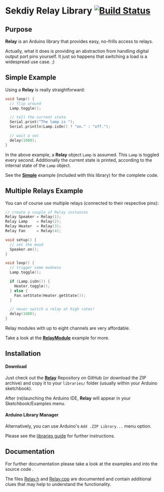 # Sekdiy Relay Library [![Build Status](https://travis-ci.org/sekdiy/Relay.svg?branch=master)](https://travis-ci.org/sekdiy/Relay)

## Purpose ##

**Relay** is an Arduino library that provides easy, no-frills access to relays.

Actually, what it does is providing an abstraction from handling digital output port pins yourself. It just so happens that switching a load is a widespread use case. ;)

## Simple Example ##

Using a **Relay** is really straightforward:

```c++
void loop() {
  // flip around
  Lamp.toggle();

  // tell the current state
  Serial.print("The lamp is ");
  Serial.println(Lamp.isOn() ? "on." : "off.");

  // wait a sec
  delay(1000);
}
```

In the above example, a **Relay** object `Lamp` is assumed.
This `Lamp` is toggled every second. Additionally the current state is printed, according to the internal state of the `Lamp` object.

See the [**Simple**](examples/Simple/Simple.ino) example (included with this library) for the complete code.

## Multiple Relays Example ##

You can of course use multiple relays (connected to their respective pins):

```c++
// create a couple of Relay instances
Relay Speaker = Relay(1);
Relay Lamp    = Relay(2);
Relay Heater  = Relay(3);
Relay Fan     = Relay(4);

void setup() {
  // set the mood
  Speaker.on();
}

void loop() {
  // trigger some madness
  Lamp.toggle();

  if (Lamp.isOn()) {
    Heater.toggle();
  } else {
    Fan.setState(Heater.getState());
  }

  // never switch a relay at high rates!
  delay(1000);
}
```

Relay modules with up to eight channels are very affordable.

Take a look at the [**RelayModule**](examples/RelayModule/RelayModule.ino) example for more.

## Installation ##

#### Download

Just check out the [**Relay**](https://github.com/sekdiy/Relay) Repository on GitHub (or download the ZIP archive) and copy it to your `libraries/` folder (usually within your Arduino sketchbook).

After (re)launching the Arduino IDE, **Relay** will appear in your Sketchbook/Examples menu.

#### Arduino Library Manager

Alternatively, you can use Arduino's `Add .ZIP Library...` menu option.

Please see the [libraries guide](http://www.arduino.cc/en/Guide/Libraries#toc3) for further instructions.

## Documentation ##

For further documentation please take a look at the examples and into the source code .

The files [Relay.h](src/Relay.h) and [Relay.cpp](src/Relay.cpp) are documented and contain additional clues that may help to understand the functionality.
